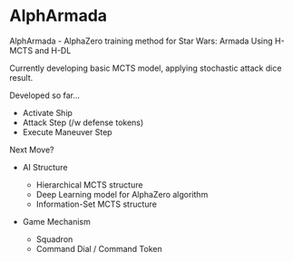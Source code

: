 # AlphArmada
AlphArmada - AlphaZero training method for Star Wars: Armada
Using H-MCTS and H-DL

Currently developing basic MCTS model, applying stochastic attack dice result.

Developed so far...
- Activate Ship
- Attack Step (/w defense tokens)
- Execute Maneuver Step

Next Move?
- AI Structure
  - Hierarchical MCTS structure
  - Deep Learning model for AlphaZero algorithm
  - Information-Set MCTS structure

- Game Mechanism
  - Squadron
  - Command Dial / Command Token
